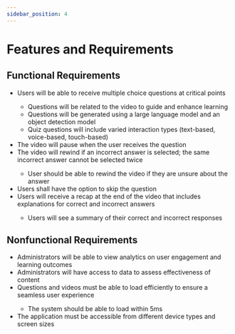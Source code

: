 ```yaml
---
sidebar_position: 4
---
```


# Features and Requirements
## Functional Requirements
<ul>
    <li>Users will be able to receive multiple choice questions at critical points</li>
        <ul>
            <li>Questions will be related to the video to guide and enhance learning</li>
            <li>Questions will be generated using a large language model and an object detection model</li>
            <li>Quiz questions will include varied interaction types (text-based, voice-based, touch-based)</li>
        </ul>
    <li>The video will pause when the user receives the question</li>
    <li>The video will rewind if an incorrect answer is selected; the same incorrect answer cannot be selected twice</li>
        <ul>
            <li>User should be able to rewind the video if they are unsure about the answer</li>
        </ul>
    <li>Users shall have the option to skip the question</li>
    <li>Users will receive a recap at the end of the video that includes explanations for correct and incorrect answers</li>
         <ul>   
            <li>Users will see a summary of their correct and incorrect responses</li>
        </ul>
</ul>

## Nonfunctional Requirements
<ul>
    <li>Administrators will be able to view analytics on user engagement and learning outcomes</li>
    <li>Administrators will have access to data to assess effectiveness of content</li>
    <li>Questions and videos must be able to load efficiently to ensure a seamless user experience</li>
        <ul>
            <li>The system should be able to load within 5ms</li>
        </ul>
    <li>The application must be accessible from different device types and screen sizes</li>
</ul>